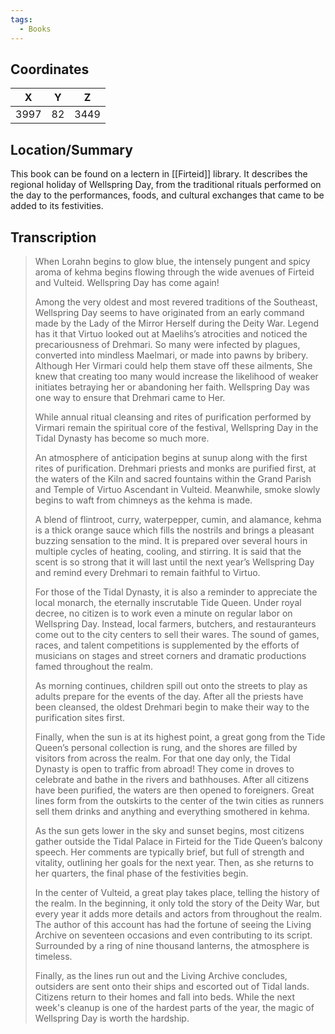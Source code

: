 ```yaml
---
tags:
  - Books
---
```


## Coordinates
| **X** | **Y** | **Z** |
| :---: | :---: | :---: |
| 3997  |  82   | 3449  |

## Location/Summary
This book can be found on a lectern in [[Firteid]] library. It describes the regional holiday of Wellspring Day, from the traditional rituals performed on the day to the performances, foods, and cultural exchanges that came to be added to its festivities.

## Transcription
> When Lorahn begins to glow blue, the intensely pungent and spicy aroma of kehma begins flowing through the wide avenues of Firteid and Vulteid. Wellspring Day has come again!
>
> Among the very oldest and most revered traditions of the Southeast, Wellspring Day seems to have originated from an early command made by the Lady of the Mirror Herself during the Deity War. Legend has it that Virtuo looked out at Maelihs’s atrocities and noticed the precariousness of Drehmari. So many were infected by plagues, converted into mindless Maelmari, or made into pawns by bribery. Although Her Virmari could help them stave off these ailments, She knew that creating too many would increase the likelihood of weaker initiates betraying her or abandoning her faith. Wellspring Day was one way to ensure that Drehmari came to Her.
>
> While annual ritual cleansing and rites of purification performed by Virmari remain the spiritual core of the festival, Wellspring Day in the Tidal Dynasty has become so much more.
>
> An atmosphere of anticipation begins at sunup along with the first rites of purification. Drehmari priests and monks are purified first, at the waters of the Kiln and sacred fountains within the Grand Parish and Temple of Virtuo Ascendant in Vulteid. Meanwhile, smoke slowly begins to waft from chimneys as the kehma is made.
>
> A blend of flintroot, curry, waterpepper, cumin, and alamance, kehma is a thick orange sauce which fills the nostrils and brings a pleasant buzzing sensation to the mind. It is prepared over several hours in multiple cycles of heating, cooling, and stirring. It is said that the scent is so strong that it will last until the next year’s Wellspring Day and remind every Drehmari to remain faithful to Virtuo.
>
> For those of the Tidal Dynasty, it is also a reminder to appreciate the local monarch, the eternally inscrutable Tide Queen. Under royal decree, no citizen is to work even a minute on regular labor on Wellspring Day. Instead, local farmers, butchers, and restauranteurs come out to the city centers to sell their wares. The sound of games, races, and talent competitions is supplemented by the efforts of musicians on stages and street corners and dramatic productions famed throughout the realm.
>
> As morning continues, children spill out onto the streets to play as adults prepare for the events of the day. After all the priests have been cleansed, the oldest Drehmari begin to make their
way to the purification sites first.
>
> Finally, when the sun is at its highest point, a great gong from the Tide Queen’s personal collection is rung, and the shores are filled by visitors from across the realm. For that one day only, the Tidal Dynasty is open to traffic from abroad! They come in droves to celebrate and bathe in the rivers and bathhouses. After all citizens have been purified, the waters are then opened to foreigners. Great lines form from the outskirts to the center of the twin cities as runners sell them drinks and anything and everything smothered in kehma.
>
> As the sun gets lower in the sky and sunset begins, most citizens gather outside the Tidal Palace in Firteid for the Tide Queen’s balcony speech. Her comments are typically brief, but full of strength and vitality, outlining her goals for the next year. Then, as she returns to her quarters, the final phase of the festivities begin.
>
> In the center of Vulteid, a great play takes place, telling the history of the realm. In the beginning, it only told the story of the Deity War, but every year it adds more details and actors from throughout the realm. The author of this account has had the fortune of seeing the Living Archive on seventeen occasions and even contributing to its script. Surrounded by a ring of nine thousand lanterns, the atmosphere is timeless.
>
> Finally, as the lines run out and the Living Archive concludes, outsiders are sent onto their ships and escorted out of Tidal lands. Citizens return to their homes and fall into beds. While the next week's cleanup is one of the hardest parts of the year, the magic of Wellspring Day is worth the hardship.


